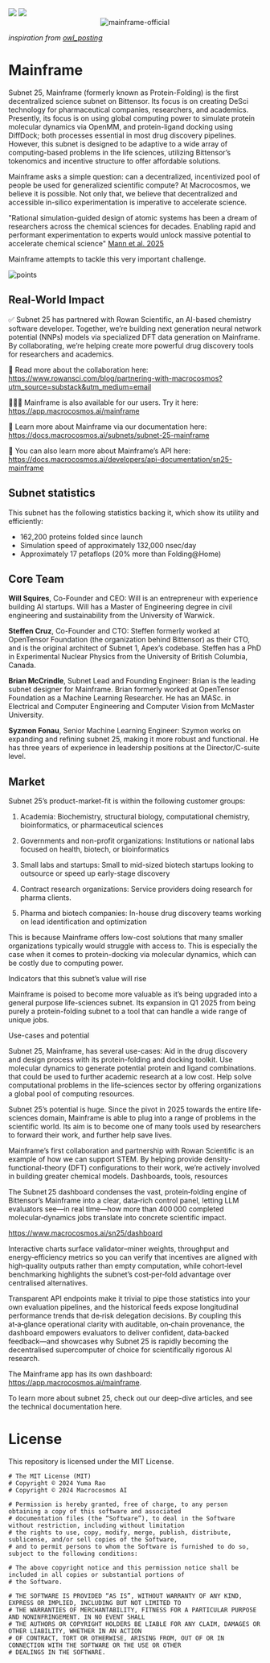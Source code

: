 <!-- <div align="center">
    <img src="./assets/macrocosmos-black.png" alt="Alt generative-folding-tao">
</div> -->

<picture>
    <source srcset="./assets/macrocosmos-white.png"  media="(prefers-color-scheme: dark)">
    <img src="macrocosmos-white.png">
</picture>

<picture>
    <source srcset="./assets/macrocosmos-black.png"  media="(prefers-color-scheme: light)">
    <img src="macrocosmos-black.png">
</picture>

<div align="center">

</div>


<div align="center">
    <img src="./assets/mainframe_official.png" alt="mainframe-official">
</div>

*inspiration from [owl_posting](https://x.com/owl_posting)*

# Mainframe

Subnet 25, Mainframe (formerly known as Protein-Folding) is the first decentralized science subnet on Bittensor. Its focus is on creating DeSci technology for pharmaceutical companies, researchers, and academics. Presently, its focus is on using global computing power to simulate protein molecular dynamics via OpenMM, and protein-ligand docking using DiffDock; both processes essential in most drug discovery pipelines. However, this subnet is designed to be adaptive to a wide array of computing-based problems in the life sciences, utilizing Bittensor’s tokenomics and incentive structure to offer affordable solutions.

Mainframe asks a simple question: can a decentralized, incentivized pool of people be used for generalized scientific compute? At Macrocosmos, we believe it is possible. Not only that, we believe that decentralized and accessible in-silico experimentation is imperative to accelerate science.

"Rational simulation-guided design of atomic systems has been a dream of researchers across the chemical sciences for decades. Enabling rapid and performant experimentation to experts would unlock massive potential to accelerate chemical science" [Mann et al. 2025](https://rowansci.com/publications/egret-1-pretrained-neural-network-potentials)

Mainframe attempts to tackle this very important challenge. 

![points](./assets/points.gif)

## Real-World Impact

✅ Subnet 25 has partnered with Rowan Scientific, an AI-based chemistry software developer. Together, we’re building next generation neural network potential (NNPs) models via specialized DFT data generation on Mainframe. By collaborating, we’re helping create more powerful drug discovery tools for researchers and academics. 

🤝 Read more about the collaboration here:
https://www.rowansci.com/blog/partnering-with-macrocosmos?utm_source=substack&utm_medium=email

🧑🏻‍💻 Mainframe is also available for our users. Try it here: https://app.macrocosmos.ai/mainframe

📖 Learn more about Mainframe via our documentation here: https://docs.macrocosmos.ai/subnets/subnet-25-mainframe 

👾 You can also learn more about Mainframe’s API here: https://docs.macrocosmos.ai/developers/api-documentation/sn25-mainframe 

## Subnet statistics

This subnet has the following statistics backing it, which show its utility and efficiently:

- 162,200 proteins folded since launch
- Simulation speed of approximately 132,000 nsec/day
- Approximately 17 petaflops (20% more than Folding@Home)

## Core Team

**Will Squires**, Co-Founder and CEO: Will is an entrepreneur with experience building AI startups. Will has a Master of Engineering degree in civil engineering and sustainability from the University of Warwick.

**Steffen Cruz**, Co-Founder and CTO: Steffen formerly worked at OpenTensor Foundation (the organization behind Bittensor) as their CTO, and is the original architect of Subnet 1, Apex’s codebase. Steffen has a PhD in Experimental Nuclear Physics from the University of British Columbia, Canada.

**Brian McCrindle**, Subnet Lead and Founding Engineer: Brian is the leading subnet designer for Mainframe. Brian formerly worked at OpenTensor Foundation as a Machine Learning Researcher. He has an MASc. in Electrical and Computer Engineering and Computer Vision from McMaster University.

**Syzmon Fonau**, Senior Machine Learning Engineer: Szymon works on expanding and refining subnet 25, making it more robust and functional. He has three years of experience in leadership positions at the Director/C-suite level.

## Market

Subnet 25’s product-market-fit is within the following customer groups:

1. Academia: Biochemistry, structural biology, computational chemistry, bioinformatics, or pharmaceutical sciences

2. Governments and non-profit organizations: Institutions or national labs focused on health, biotech, or bioinformatics

3. Small labs and startups: Small to mid-sized biotech startups looking to outsource or speed up early-stage discovery

4. Contract research organizations: Service providers doing research for pharma clients.

5. Pharma and biotech companies: In-house drug discovery teams working on lead identification and optimization

This is because Mainframe offers low-cost solutions that many smaller organizations typically would struggle with access to. This is especially the case when it comes to protein-docking via molecular dynamics, which can be costly due to computing power.

Indicators that this subnet’s value will rise

Mainframe is poised to become more valuable as it’s being upgraded into a general purpose life-sciences subnet. Its expansion in Q1 2025 from being purely a protein-folding subnet to a tool that can handle a wide range of unique jobs. 

Use-cases and potential


Subnet 25, Mainframe, has several use-cases:
Aid in the drug discovery and design process with its protein-folding and docking toolkit.
Use molecular dynamics to generate potential protein and ligand combinations. that could be used to further academic research at a low cost.
Help solve computational problems in the life-sciences sector by offering organizations a global pool of computing resources.

Subnet 25’s potential is huge. Since the pivot in 2025 towards the entire life-sciences domain, Mainframe is able to plug into a range of problems in the scientific world. Its aim is to become one of many tools used by researchers to forward their work, and further help save lives.

Mainframe’s first collaboration and partnership with Rowan Scientific is an example of how we can support STEM. By helping provide density-functional-theory (DFT) configurations to their work, we’re actively involved in building greater chemical models.
Dashboards, tools, resources

The Subnet 25 dashboard condenses the vast, protein‑folding engine of Bittensor’s Mainframe into a clear, data‑rich control panel, letting LLM evaluators see—in real time—how more than 400 000 completed molecular‑dynamics jobs translate into concrete scientific impact. 

https://www.macrocosmos.ai/sn25/dashboard

Interactive charts surface validator–miner weights, throughput and energy‑efficiency metrics so you can verify that incentives are aligned with high‑quality outputs rather than empty computation, while cohort‑level benchmarking highlights the subnet’s cost‑per‑fold advantage over centralised alternatives. 

Transparent API endpoints make it trivial to pipe those statistics into your own evaluation pipelines, and the historical feeds expose longitudinal performance trends that de‑risk delegation decisions. By coupling this at‑a‑glance operational clarity with auditable, on‑chain provenance, the dashboard empowers evaluators to deliver confident, data‑backed feedback—and showcases why Subnet 25 is rapidly becoming the decentralised supercomputer of choice for scientifically rigorous AI research.

The Mainframe app has its own dashboard: https://app.macrocosmos.ai/mainframe.

To learn more about subnet 25, check out our deep-dive articles, and see the technical documentation here. 


# License

This repository is licensed under the MIT License.
```text
# The MIT License (MIT)
# Copyright © 2024 Yuma Rao
# Copyright © 2024 Macrocosmos AI

# Permission is hereby granted, free of charge, to any person obtaining a copy of this software and associated
# documentation files (the “Software”), to deal in the Software without restriction, including without limitation
# the rights to use, copy, modify, merge, publish, distribute, sublicense, and/or sell copies of the Software,
# and to permit persons to whom the Software is furnished to do so, subject to the following conditions:

# The above copyright notice and this permission notice shall be included in all copies or substantial portions of
# the Software.

# THE SOFTWARE IS PROVIDED “AS IS”, WITHOUT WARRANTY OF ANY KIND, EXPRESS OR IMPLIED, INCLUDING BUT NOT LIMITED TO
# THE WARRANTIES OF MERCHANTABILITY, FITNESS FOR A PARTICULAR PURPOSE AND NONINFRINGEMENT. IN NO EVENT SHALL
# THE AUTHORS OR COPYRIGHT HOLDERS BE LIABLE FOR ANY CLAIM, DAMAGES OR OTHER LIABILITY, WHETHER IN AN ACTION
# OF CONTRACT, TORT OR OTHERWISE, ARISING FROM, OUT OF OR IN CONNECTION WITH THE SOFTWARE OR THE USE OR OTHER
# DEALINGS IN THE SOFTWARE.
```
